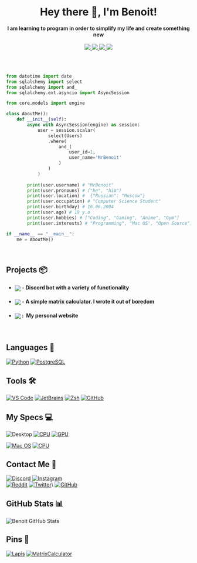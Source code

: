 <h1 align="center">Hey there 👋, I'm Benoit!</h1>
<p align="center">
    <b>I am learning to program in order to simplify my life and create something new</b>
    <br />
    <br />
    <a href="https://github.com/MrBenoit">
        <img src="https://badges.strrl.dev/years/mrbenoit?style=flat&labelColor=333333&logoColor=&color=FFFFFF&label=Years&logo=github" />
    </a>
    <a href="https://github.com/MrBenoit?tab=followers">
        <img src="https://img.shields.io/github/followers/MrBenoit?style=flat&labelColor=333333&logoColor=E7E7E7&color=8939FF&label=Followers&logo=github" />
    </a>
    <a href="https://github.com/MrBenoit">
        <img src="https://img.shields.io/github/stars/MrBenoit?style=flat&affiliations=OWNER%2CCOLLABORATOR&labelColor=333333&logoColor=E7E7E7&color=EEAA00&label=Stars&logo=github" />
    </a>
    <a href="https://github.com/MrBenoit">
        <img src="https://img.shields.io/badge/Open_Source-❤-FF0069?style=flat&labelColor=333333&logoColor=E7E7E7">
    </a>
</p>

<br />

<br />

```py
from datetime import date
from sqlalchemy import select
from sqlalchemy import and_
from sqlalchemy.ext.asyncio import AsyncSession

from core.models import engine

class AboutMe():
    def __init__(self):
        async with AsyncSession(engine) as session:
            user = session.scalar(
                select(Users)
                .where(
                    and_(
                        user_id=1,
                        user_name='MrBenoit'
                    )
                )
            )
            
        print(user.username) # "MrBenoit"
        print(user.pronouns) # ("he", "him")
        print(user.location) #  {"Russian": "Moscow"}
        print(user.occupation) # "Computer Science Student"
        print(user.birthday) # 16.06.2004
        print(user.age) # 19 y.o
        print(user.hobbies) # ["Coding", "Gaming", "Anime", "Gym"]
        print(user.interests) # "Programming", "Mac OS", "Open Source"]

if __name__ == "__main__":
    me = AboutMe()
```

<br />

Projects 📦
-----------

- #### <a href="https://github.com/MrBenoit/Lapis"><img align="center" src="https://img.shields.io/badge/-Lapis-7289da?style=for-the-badge"></a> -&nbsp;Discord bot with a variety of functionality

- #### <a href="https://github.com/MrBenoit/MatrixCalculator"><img align="center" src="https://img.shields.io/badge/-Matrix Calculator-3f4cba?style=for-the-badge"></a> -&nbsp;A simple matrix calculator. I wrote it out of boredom

- #### <a href="https://mrbenoit.ru"><img align="center" src="https://img.shields.io/badge/-mrbenoit.ru-2880bf?style=for-the-badge"></a> :&nbsp; My personal website

<br />

Languages 💾
------------

[![Python](    https://img.shields.io/badge/-Python-333333?style=for-the-badge&logo=python&logoColor=white&labelColor=3776FB     )](https://www.python.org/)
[![PostgreSQL](    https://img.shields.io/badge/-PostgreSql-333333?style=for-the-badge&logo=postgresql&logoColor=white&labelColor=2352b8     )](https://www.postgresql.org)

Tools 🛠️
--------

[![VS Code](   https://img.shields.io/badge/-VS_Code-333333?style=for-the-badge&logo=visualstudiocode&logoColor=white&labelColor=007ACC)](https://code.visualstudio.com/)
[![JetBrains](   https://img.shields.io/badge/-JetBrains-333333?style=for-the-badge&logo=jetbrains&logoColor=black&labelColor=faa84b)](https://code.visualstudio.com/)
[![Zsh](       https://img.shields.io/badge/-Zsh-333333?style=for-the-badge&logo=zelle&logoColor=white&labelColor=FF2299               )](https://www.zsh.org/)
[![GitHub](    https://img.shields.io/badge/-GitHub-333333?style=for-the-badge&logo=github&logoColor=white&labelColor=222222           )](https://github.com/)

My Specs 💻
-----------

![Desktop](https://img.shields.io/badge/Desktop-333333?style=for-the-badge&logo=windows10&logoColor=white&labelColor=00A4EF)
[![CPU](https://img.shields.io/badge/-Ryzen_5_5600X%E2%81%A0%20%E2%81%A0%20-333333?style=for-the-badge&logo=amd&logoColor=white&labelColor=ED1C24)](https://www.amd.com/en/products/cpu/amd-ryzen-5-5600#product-specs)
[![GPU](https://img.shields.io/badge/-Nvidia_RTX_3070-333333?style=for-the-badge&logo=nvidia&logoColor=white&labelColor=76B900)](https://www.amd.com/en/products/apu/amd-ryzen-5-3500u#product-specs)

[![Mac OS](  https://img.shields.io/badge/-Laptop-333333?style=for-the-badge&logo=apple&logoColor=white&labelColor=black        )]()
[![CPU](https://img.shields.io/badge/-M1-333333?style=for-the-badge&logo=apple&logoColor=white&labelColor=black)](https://www.amd.com/en/products/apu/amd-ryzen-5-3500u#product-specs)

Contact Me 📡
---------------

[![Discord](https://img.shields.io/badge/-%E2%81%A0%20%E2%81%A0%E2%81%A0%20%E2%81%A0mrbenoit00%E2%81%A0%20%E2%81%A0%20-333333?style=for-the-badge&logo=discord&logoColor=white&labelColor=5865F2)](https://discord.gg/5bb3H73deS)
[![Instagram](https://img.shields.io/badge/-@MrBenoit00-333333?style=for-the-badge&logo=instagram&logoColor=white&labelColor=E4405F)](https://www.instagram.com/MrBenoit00)\
[![Reddit](https://img.shields.io/badge/-%E2%81%A0%E2%81%A0u%2FMrBenoit00%E2%81%A0%E2%81%A0-333333?style=for-the-badge&logo=reddit&logoColor=white&labelColor=FF4500)](https://www.reddit.com/user/MrBenoit00)
[![Twitter](https://img.shields.io/badge/-@MrBenoit00-333333?style=for-the-badge&logo=twitter&logoColor=white&labelColor=1DA1F2)](https://twitter.com/WillyJL_)\
[![GitHub](https://img.shields.io/badge/-%E2%81%A0%20%E2%81%A0MrBenoit%20%E2%81%A0%E2%81%A0-333333?style=for-the-badge&logo=github&logoColor=white&labelColor=181717)](https://github.com/MrBenoit)


GitHub Stats 📊
---------------

![Benoit GitHub Stats](https://github-readme-stats.vercel.app/api?username=mrbenoit&show_icons=true&theme=material-palenight)

Pins 📌
---------------

[![Lapis](https://github-readme-stats.vercel.app/api/pin/?username=mrbenoit&repo=Lapis&theme=material-palenight)](https://github.com/mrbenoit/Lapis)
[![MatrixCalculator](https://github-readme-stats.vercel.app/api/pin/?username=mrbenoit&repo=MatrixCalculator&theme=material-palenight)](https://github.com/mrbenoit/MatrixCalculator)
